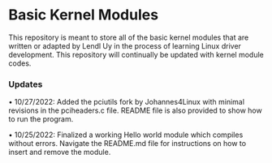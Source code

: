 # Basic Kernel Modules

This repository is meant to store all of the basic kernel modules that are written or adapted by Lendl Uy in the process of learning Linux driver development. This repository will continually be updated with kernel module codes.

### Updates

• 10/27/2022: Added the pciutils fork by Johannes4Linux with minimal revisions in the pciheaders.c file. README file is also provided to show how to run the program.

• 10/25/2022: Finalized a working Hello world module which compiles without errors. Navigate the README.md file for instructions on how to insert and remove the module.
